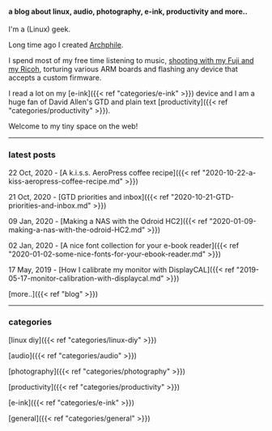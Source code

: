 #### a blog about linux, audio, photography, e-ink, productivity and more..


I'm a (Linux) geek.

Long time ago I created [Archphile](https://archphile.org).

I spend most of my free time listening to music, [shooting with my Fuji and my Ricoh](https://vlzetko.com), torturing various ARM boards and flashing any device that accepts a custom firmware.

I read a lot on my [e-ink]({{< ref "categories/e-ink" >}}) device and I am a huge fan of David Allen's GTD and plain text [productivity]({{< ref "categories/productivity" >}}).

Welcome to my tiny space on the web!

---

### latest posts

22 Oct, 2020 - [A k.i.s.s. AeroPress coffee recipe]({{< ref "2020-10-22-a-kiss-aeropress-coffee-recipe.md" >}})

21 Oct, 2020 - [GTD priorities and inbox]({{< ref "2020-10-21-GTD-priorities-and-inbox.md" >}})

09 Jan, 2020 - [Making a NAS with the Odroid HC2]({{< ref "2020-01-09-making-a-nas-with-the-odroid-HC2.md" >}})

02 Jan, 2020 - [A nice font collection for your e-book reader]({{< ref "2020-01-02-some-nice-fonts-for-your-ebook-reader.md" >}})

17 May, 2019 - [How I calibrate my monitor with DisplayCAL]({{< ref "2019-05-17-monitor-calibration-with-displaycal.md" >}})

[more..]({{< ref "blog" >}})

---

### categories

[linux diy]({{< ref "categories/linux-diy" >}})

[audio]({{< ref "categories/audio" >}}) 

[photography]({{< ref "categories/photography" >}})

[productivity]({{< ref "categories/productivity" >}})

[e-ink]({{< ref "categories/e-ink" >}})

[general]({{< ref "categories/general" >}})